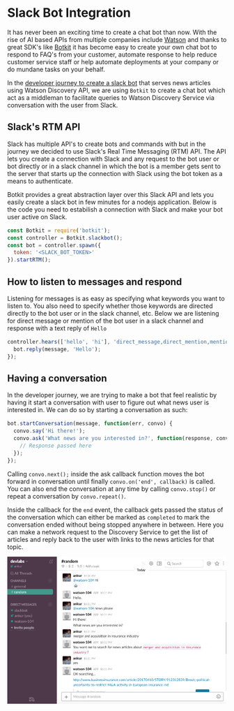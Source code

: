 # Slack Bot Integration

It has never been an exciting time to create a chat bot than now. With the rise of AI based APIs from multiple companies include [Watson](https://www.ibm.com/watson/developercloud/conversation.html) and thanks to great SDK's like [Botkit](https://www.botkit.ai) it has become easy to create your own chat bot to respond to FAQ's from your customer, automate response to help reduce customer service staff or help automate deployments at your company or do mundane tasks on your behalf.

In the [developer journey to create a slack bot](https://github.com/IBM/watson-discovery-news-search) that serves news articles using Watson Discovery API, we are using `Botkit` to create a chat bot which act as a middleman to facilitate queries to Watson Discovery Service via conversation with the user from Slack.

## Slack's RTM API

Slack has multiple API's to create bots and commands with but in the journey we decided to use Slack's Real Time Messaging (RTM) API. The API lets you create a connection with Slack and any request to the bot user or bot directly or in a slack channel in which the bot is a member gets sent to the server that starts up the connection with Slack using the bot token as a means to authenticate.

Botkit provides a great abstraction layer over this Slack API and lets you easily create a slack bot in few minutes for a nodejs application. Below is the code you need to estabilish a connection with Slack and make your bot user active on Slack.

```js
const Botkit = require('botkit');
const controller = Botkit.slackbot();
const bot = controller.spawn({
  token: '<SLACK_BOT_TOKEN>'
}).startRTM();
```

## How to listen to messages and respond

Listening for messages is as easy as specifying what keywords you want to listen to. You also need to specify whether those keywords are directed directly to the bot user or in the slack channel, etc. Below we are listening for direct message or mention of the bot user in a slack channel and response with a text reply of `Hello`

```js
controller.hears(['hello', 'hi'], 'direct_message,direct_mention,mention', function(bot, message) {
  bot.reply(message, 'Hello');
});
```

## Having a conversation

In the developer journey, we are trying to make a bot that feel realistic by having it start a conversation with user to figure out what news user is interested in. We can do so by starting a conversation as such:

```js
bot.startConversation(message, function(err, convo) {
  convo.say('Hi there!');
  convo.ask('What news are you interested in?', function(response, convo) {
    // Response passed here
  });
});
```

Calling `convo.next();` inside the ask callback function moves the bot forward in conversation until finally `convo.on('end', callback)` is called. You can also end the conversation at any time by calling `convo.stop()` or repeat a conversation by `convo.repeat()`.

Inside the callback for the `end` event, the callback gets passed the status of the conversation which can either be marked as `completed` to mark the conversation ended without being stopped anywhere in between. Here you can make a network request to the Discovery Service to get the list of articles and reply back to the user with links to the news articles for that topic.

![Chatting with Slackbot](https://raw.githubusercontent.com/IBM/watson-discovery-news-search/master/docs/slack-3.png)
